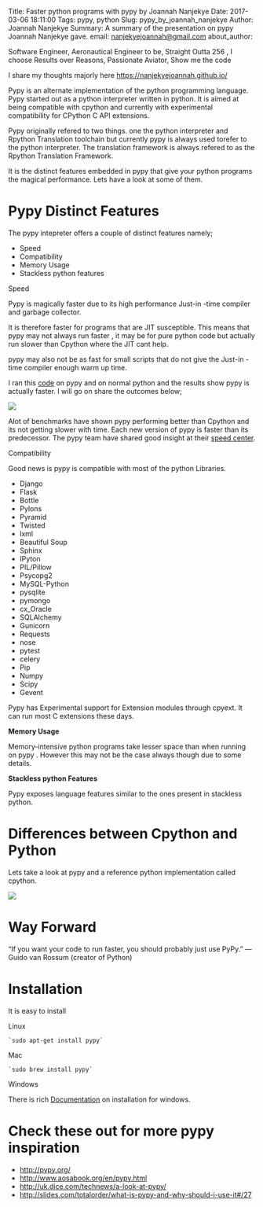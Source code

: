 Title: Faster python programs with pypy by Joannah Nanjekye
Date: 2017-03-06 18:11:00
Tags: pypy, python
Slug: pypy_by_joannah_nanjekye
Author: Joannah Nanjekye
Summary: A summary of the presentation on pypy Joannah Nanjekye gave.
email: nanjekyejoannah@gmail.com
about_author: <p> Software Engineer,  Aeronautical Engineer to be, Straight Outta 256 , I choose Results over Reasons, Passionate Aviator, Show me the code</p><p>I share my thoughts majorly here <a href="https://nanjekyejoannah.github.io/" target="_blank">https://nanjekyejoannah.github.io/</a></p>

Pypy is an alternate implementation of the python programming language. Pypy started  out as a python interpreter written in python. It is aimed at being compatible with cpython and currently with experimental compatibility for CPython C API extensions.

Pypy originally refered to two things. one the python interpreter and Rpython Translation toolchain but currently pypy is always used torefer to the python interpreter. The translation framework is always refered to as the Rpython Translation Framework.

It is the distinct features embedded in pypy that give your python programs the magical performance. Lets have a look at some of them.

# Pypy Distinct Features

The pypy intepreter offers a couple of distinct features namely;

* Speed
* Compatibility
* Memory Usage
* Stackless python features

Speed 

Pypy is magically faster due to its high performance Just-in -time compiler and garbage collector.

It is therefore faster for programs that are JIT susceptible. This means that pypy may not always run faster , it may be for pure python code but actually run slower than Cpython where the JIT cant help. 

pypy may also not be as fast for small scripts that do not give the Just-in -time compiler enough warm up time.

I ran this [code]() on pypy and on normal python and the results show pypy is actually faster. I will go on share the outcomes below;

<img src="https://github.com/nanjekyejoannah/pynbo-blog/blob/jumbojet/content/img/pypy1.PNG">

Alot of benchmarks have shown pypy performing better than Cpython and its not getting slower with time. Each new version of pypy is faster than its predecessor. The pypy team have shared good insight at their [speed center](http://speed.pypy.org/).


Compatibility 

Good news is pypy is compatible with most of the python Libraries. 

* Django
* Flask
* Bottle
* Pylons
* Pyramid
* Twisted
* lxml
* Beautiful Soup
* Sphinx
* IPyton
*  PIL/Pillow
* Psycopg2
* MySQL-Python
* pysqlite
* pymongo
* cx_Oracle
* SQLAlchemy
* Gunicorn
* Requests
* nose
* pytest
* celery
* Pip
* Numpy
*  Scipy
* Gevent

Pypy has Experimental support for Extension modules through cpyext. It can run most C extensions these days.

**Memory Usage**

Memory-intensive python programs take lesser space than when running on pypy . However this may not be the case always though due to some details.

**Stackless python Features**

Pypy exposes language features similar to the ones present in stackless python.

# Differences between Cpython and Python

Lets take a look at pypy and a reference python implementation called cpython.

<img src="https://github.com/nanjekyejoannah/pynbo-blog/blob/jumbojet/content/img/pypy-vs_cpython.png">


# Way Forward

“If you want your code to run faster, you should probably just use PyPy.” — Guido van Rossum (creator of Python)

# Installation

It is easy to install

<p>Linux</p>
	
	`sudo apt-get install pypy`

<p>Mac</p>
	
	`sudo brew install pypy`

<p> Windows </p>

There is rich [Documentation](http://pypy.org/download.html) on installation for windows.


# Check these out for more pypy inspiration
* http://pypy.org/
* http://www.aosabook.org/en/pypy.html
* http://uk.dice.com/technews/a-look-at-pypy/
* http://slides.com/totalorder/what-is-pypy-and-why-should-i-use-it#/27
